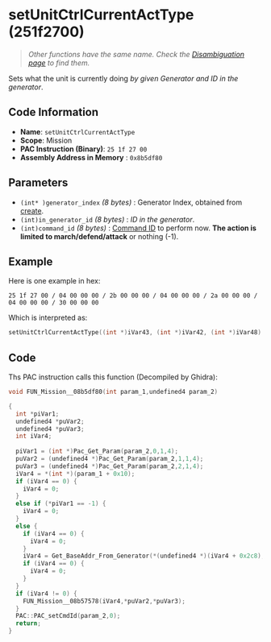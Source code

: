 # setUnitCtrlCurrentActType (251f2700)

> *Other functions have the same name. Check the [Disambiguation page](./setUnitCtrlCurrentActType.md) to find them.*

Sets what the unit is currently doing *by given Generator and ID in the generator*.

## Code Information

- **Name**: `setUnitCtrlCurrentActType`
- **Scope**: Mission
- **PAC Instruction (Binary)**: `25 1f 27 00`
- **Assembly Address in Memory** : `0x8b5df80`

## Parameters

- `(int* )generator_index` *(8 bytes)* : Generator Index, obtained from [create](./create.md).
- `(int)in_generator_id` *(8 bytes)* : *ID in the generator*.
- `(int)command_id` *(8 bytes)* : [Command ID](./guide/reference-table.md#command-ids) to perform now. **The action is limited to march/defend/attack** or nothing (-1).

## Example

Here is one example in hex:

```25 1f 27 00 / 04 00 00 00 / 2b 00 00 00 / 04 00 00 00 / 2a 00 00 00 / 04 00 00 00 / 30 00 00 00```

Which is interpreted as:

```c
setUnitCtrlCurrentActType((int *)iVar43, (int *)iVar42, (int *)iVar48)
```

## Code

Ths PAC instruction calls this function (Decompiled by Ghidra):

```c
void FUN_Mission__08b5df80(int param_1,undefined4 param_2)

{
  int *piVar1;
  undefined4 *puVar2;
  undefined4 *puVar3;
  int iVar4;
  
  piVar1 = (int *)Pac_Get_Param(param_2,0,1,4);
  puVar2 = (undefined4 *)Pac_Get_Param(param_2,1,1,4);
  puVar3 = (undefined4 *)Pac_Get_Param(param_2,2,1,4);
  iVar4 = *(int *)(param_1 + 0x10);
  if (iVar4 == 0) {
    iVar4 = 0;
  }
  else if (*piVar1 == -1) {
    iVar4 = 0;
  }
  else {
    if (iVar4 == 0) {
      iVar4 = 0;
    }
    iVar4 = Get_BaseAddr_From_Generator(*(undefined4 *)(iVar4 + 0x2c8), *piVar1);
    if (iVar4 == 0) {
      iVar4 = 0;
    }
  }
  if (iVar4 != 0) {
    FUN_Mission__08b57578(iVar4,*puVar2,*puVar3);
  }
  PAC::PAC_setCmdId(param_2,0);
  return;
}
```

